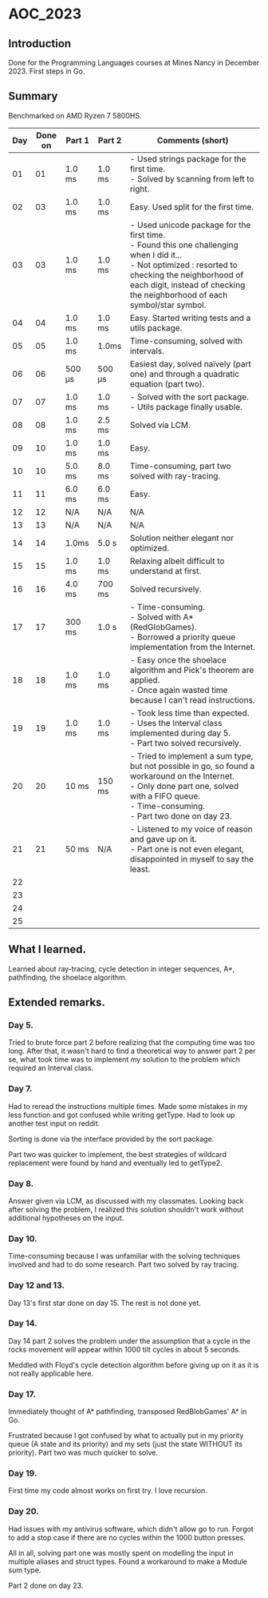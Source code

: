 # AOC_2023

## Introduction

Done for the Programming Languages courses at Mines Nancy in December 2023. First steps in Go.

## Summary

Benchmarked on AMD Ryzen 7 5800HS.

| Day | Done on | Part 1 | Part 2 | Comments (short)                                                                                                                                                                                                                            |
|-----|---------|--------|--------|---------------------------------------------------------------------------------------------------------------------------------------------------------------------------------------------------------------------------------------------|
| 01  | 01      | 1.0 ms | 1.0 ms | -  Used strings package  for the first time.<br/> - Solved by scanning from left to right.                                                                                                                                                  |
| 02  | 03      | 1.0 ms | 1.0 ms | Easy. Used split for the first time.                                                                                                                                                                                                        |
| 03  | 03      | 1.0 ms | 1.0 ms | - Used unicode package for the first time. <br/> - Found this one challenging when I did it...<br/> - Not optimized : resorted to checking the neighborhood of each digit, instead of checking the neighborhood of each symbol/star symbol. |
| 04  | 04      | 1.0 ms | 1.0 ms | Easy. Started writing tests and a utils package.                                                                                                                                                                                            |
| 05  | 05      | 1.0 ms | 1.0ms  | Time-consuming, solved with intervals.                                                                                                                                                                                                      |
| 06  | 06      | 500 µs | 500 µs | Easiest day, solved naïvely (part one) and through a quadratic equation (part two).<br/>                                                                                                                                                  |
| 07  | 07      | 1.0 ms | 1.0 ms | - Solved with the sort package. <br/> - Utils package finally usable.                                                                                                                                                                       |
| 08  | 08      | 1.0 ms | 2.5 ms | Solved via LCM.                                                                                                                                                                                                                             |
| 09  | 10      | 1.0 ms | 1.0 ms | Easy.                                                                                                                                                                                                                                       |
| 10  | 10      | 5.0 ms | 8.0 ms | Time-consuming, part two solved with ray-tracing.                                                                                                                                                                                           |
| 11  | 11      | 6.0 ms | 6.0 ms | Easy.                                                                                                                                                                                                                                       |
| 12  | 12      | N/A    | N/A    | N/A                                                                                                                                                                                                                                         |
| 13  | 13      | N/A    | N/A    | N/A                                                                                                                                                                                                                                         |
| 14  | 14      | 1.0ms  | 5.0 s  |  Solution neither elegant nor optimized.                                                                                                                                                             |
| 15  | 15      | 1.0 ms | 1.0 ms | Relaxing albeit difficult to understand at first.                                                                                                                                                                                           |
| 16  | 16      | 4.0 ms | 700 ms | Solved recursively.                                                                                                                                                                                                                         |
| 17  | 17      | 300 ms | 1.0 s  | - Time-consuming.<br/> - Solved with A* (RedGlobGames).  <br/> - Borrowed a priority queue implementation from the Internet.                                                                                                                |
| 18  | 18      | 1.0 ms | 1.0 ms | - Easy once the shoelace algorithm and Pick's theorem are applied. <br/> - Once again wasted time because I can't read instructions.                                                                                                        |
| 19  | 19      | 1.0 ms | 1.0 ms | - Took less time than expected. <br/> - Uses the Interval class implemented during day 5. <br/> - Part two solved recursively.                                                                                                              |
| 20  | 20      | 10 ms  | 150 ms | - Tried to implement a sum type, but not possible in go, so found a workaround on the Internet.<br/> - Only done part one, solved with a FIFO queue. <br/> - Time-consuming. <br/> - Part two done on day 23.                               |
| 21  | 21      | 50 ms  | N/A    | - Listened to my voice of reason and gave up on it. <br/> - Part one is not even elegant, disappointed in myself to say the least.                                                                                                          |
| 22  |         |        |        |                                                                                                                                                                                                                                             |
| 23  |         |        |        |                                                                                                                                                                                                                                             |
| 24  |         |        |        |                                                                                                                                                                                                                                             |
| 25  |         |        |        |                                         

## What I learned.

Learned about ray-tracing, cycle detection in integer sequences, A*, pathfinding, the shoelace algorithm.

## Extended remarks.

### Day 5.

Tried to brute force part 2 before realizing that the computing time was too long.
After that, it wasn't hard to find a theoretical way to answer part 2 per se, what took time was to implement my solution to the problem which required an Interval class.


### Day 7.

Had to reread the instructions multiple times. Made some mistakes in my less function and got confused while writing getType.
Had to look up another test input on reddit.

Sorting is done via the interface provided by the sort package.

Part two was quicker to implement, the best strategies of wildcard replacement were found by hand and eventually led to getType2.

### Day 8.

Answer given via LCM, as discussed with my classmates. 
Looking back after solving the problem, I realized this solution shouldn't work without additional hypotheses on the input.

### Day 10.

Time-consuming because I was unfamiliar with the solving techniques involved and had to do some research.
Part two solved by ray tracing.

### Day 12 and 13.

Day 13's first star done on day 15.
The rest is not done yet.

### Day 14.

Day 14 part 2 solves the problem under the assumption that a cycle in the rocks movement will appear within 1000 tilt cycles in about 5 seconds.

Meddled with Floyd's cycle detection algorithm before giving up on it as it is not really applicable here.

### Day 17.
Immediately thought of A* pathfinding, transposed RedBlobGames' A* in Go. 

Frustrated because I got confused by what to actually put in my priority queue (A state and its priority) and my sets (just the state WITHOUT its priority).
Part two was much quicker to solve.

### Day 19.
First time my code almost works on first try. I love recursion.

### Day 20.
Had issues with my antivirus software, which didn't allow go to run. Forgot to add a stop case if there are no cycles within the 1000 button presses.

All in all, solving part one was mostly spent on modelling the input in multiple aliases and struct types.
Found a workaround to make a Module sum type. 

Part 2 done on day 23.


